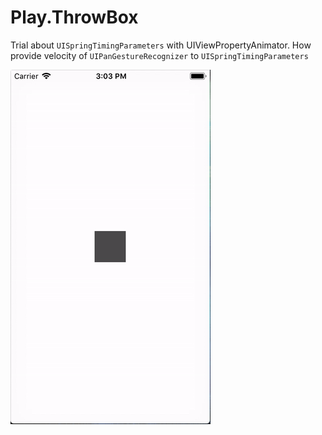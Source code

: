 # Play.ThrowBox

Trial about `UISpringTimingParameters` with UIViewPropertyAnimator.
How provide velocity of `UIPanGestureRecognizer` to `UISpringTimingParameters`

![](sample.gif)
